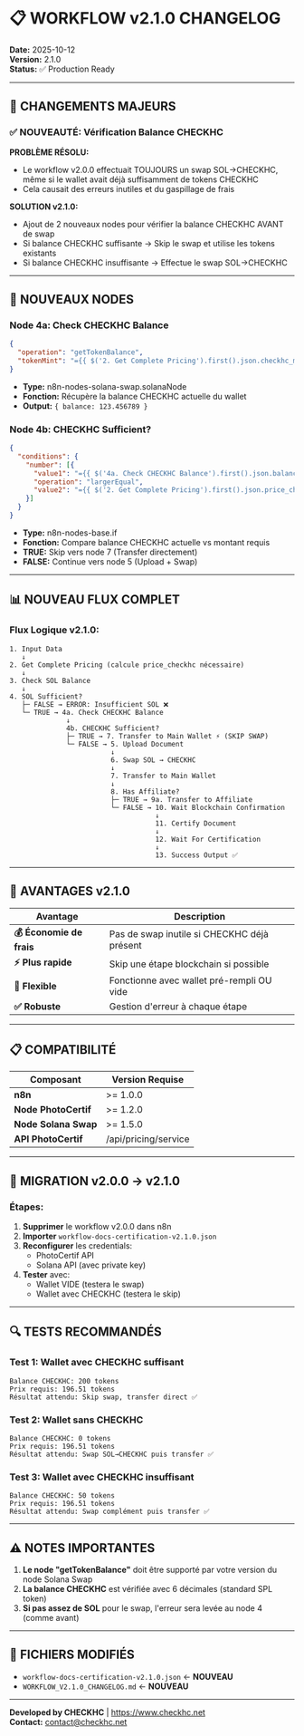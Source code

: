 # 📋 WORKFLOW v2.1.0 CHANGELOG

**Date:** 2025-10-12  
**Version:** 2.1.0  
**Status:** ✅ Production Ready

---

## 🎯 **CHANGEMENTS MAJEURS**

### ✅ **NOUVEAUTÉ: Vérification Balance CHECKHC**

**PROBLÈME RÉSOLU:**
- Le workflow v2.0.0 effectuait TOUJOURS un swap SOL→CHECKHC, même si le wallet avait déjà suffisamment de tokens CHECKHC
- Cela causait des erreurs inutiles et du gaspillage de frais

**SOLUTION v2.1.0:**
- Ajout de 2 nouveaux nodes pour vérifier la balance CHECKHC AVANT de swap
- Si balance CHECKHC suffisante → Skip le swap et utilise les tokens existants
- Si balance CHECKHC insuffisante → Effectue le swap SOL→CHECKHC

---

## 🔧 **NOUVEAUX NODES**

### **Node 4a: Check CHECKHC Balance**
```json
{
  "operation": "getTokenBalance",
  "tokenMint": "={{ $('2. Get Complete Pricing').first().json.checkhc_mint }}"
}
```
- **Type:** n8n-nodes-solana-swap.solanaNode
- **Fonction:** Récupère la balance CHECKHC actuelle du wallet
- **Output:** `{ balance: 123.456789 }`

### **Node 4b: CHECKHC Sufficient?**
```json
{
  "conditions": {
    "number": [{
      "value1": "={{ $('4a. Check CHECKHC Balance').first().json.balance }}",
      "operation": "largerEqual",
      "value2": "={{ $('2. Get Complete Pricing').first().json.price_checkhc }}"
    }]
  }
}
```
- **Type:** n8n-nodes-base.if
- **Fonction:** Compare balance CHECKHC actuelle vs montant requis
- **TRUE:** Skip vers node 7 (Transfer directement)
- **FALSE:** Continue vers node 5 (Upload + Swap)

---

## 📊 **NOUVEAU FLUX COMPLET**

### **Flux Logique v2.1.0:**

```
1. Input Data
   ↓
2. Get Complete Pricing (calcule price_checkhc nécessaire)
   ↓
3. Check SOL Balance
   ↓
4. SOL Sufficient?
   ├─ FALSE → ERROR: Insufficient SOL ❌
   └─ TRUE → 4a. Check CHECKHC Balance
              ↓
              4b. CHECKHC Sufficient?
              ├─ TRUE → 7. Transfer to Main Wallet ⚡ (SKIP SWAP)
              └─ FALSE → 5. Upload Document
                         ↓
                         6. Swap SOL → CHECKHC
                         ↓
                         7. Transfer to Main Wallet
                         ↓
                         8. Has Affiliate?
                         ├─ TRUE → 9a. Transfer to Affiliate
                         └─ FALSE → 10. Wait Blockchain Confirmation
                                    ↓
                                    11. Certify Document
                                    ↓
                                    12. Wait For Certification
                                    ↓
                                    13. Success Output ✅
```

---

## 🎯 **AVANTAGES v2.1.0**

| Avantage | Description |
|----------|-------------|
| **💰 Économie de frais** | Pas de swap inutile si CHECKHC déjà présent |
| **⚡ Plus rapide** | Skip une étape blockchain si possible |
| **🔧 Flexible** | Fonctionne avec wallet pré-rempli OU vide |
| **✅ Robuste** | Gestion d'erreur à chaque étape |

---

## 📋 **COMPATIBILITÉ**

| Composant | Version Requise |
|-----------|----------------|
| **n8n** | >= 1.0.0 |
| **Node PhotoCertif** | >= 1.2.0 |
| **Node Solana Swap** | >= 1.5.0 |
| **API PhotoCertif** | /api/pricing/service |

---

## 🚀 **MIGRATION v2.0.0 → v2.1.0**

### **Étapes:**

1. **Supprimer** le workflow v2.0.0 dans n8n
2. **Importer** `workflow-docs-certification-v2.1.0.json`
3. **Reconfigurer** les credentials:
   - PhotoCertif API
   - Solana API (avec private key)
4. **Tester** avec:
   - Wallet VIDE (testera le swap)
   - Wallet avec CHECKHC (testera le skip)

---

## 🔍 **TESTS RECOMMANDÉS**

### **Test 1: Wallet avec CHECKHC suffisant**
```
Balance CHECKHC: 200 tokens
Prix requis: 196.51 tokens
Résultat attendu: Skip swap, transfer direct ✅
```

### **Test 2: Wallet sans CHECKHC**
```
Balance CHECKHC: 0 tokens
Prix requis: 196.51 tokens
Résultat attendu: Swap SOL→CHECKHC puis transfer ✅
```

### **Test 3: Wallet avec CHECKHC insuffisant**
```
Balance CHECKHC: 50 tokens
Prix requis: 196.51 tokens
Résultat attendu: Swap complément puis transfer ✅
```

---

## ⚠️ **NOTES IMPORTANTES**

1. **Le node "getTokenBalance"** doit être supporté par votre version du node Solana Swap
2. **La balance CHECKHC** est vérifiée avec 6 décimales (standard SPL token)
3. **Si pas assez de SOL** pour le swap, l'erreur sera levée au node 4 (comme avant)

---

## 📝 **FICHIERS MODIFIÉS**

- `workflow-docs-certification-v2.1.0.json` ← **NOUVEAU**
- `WORKFLOW_V2.1.0_CHANGELOG.md` ← **NOUVEAU**

---

**Developed by CHECKHC** | https://www.checkhc.net  
**Contact:** contact@checkhc.net
